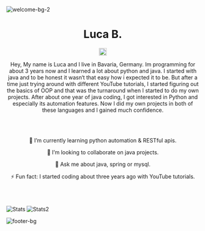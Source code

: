 ![welcome-bg-2](https://user-images.githubusercontent.com/50290580/124369381-11ed1800-dc74-11eb-90a9-2ff2073c3b97.jpg)

<p align="center"> <h1 align="center"> Luca B. </h1> </p>
<p align="center">
  <a href="https://github.com/qrowned" target="_blank"><img align="center" src="https://cdn.jsdelivr.net/npm/simple-icons@3.0.1/icons/github.svg" alt="qrowned" height="20" width="20" /></a>
</p>

<p align="center">Hey, My name is Luca and I live in Bavaria, Germany. Im programming for about 3 years now and I learned a lot about python and java. I started with java and to be honest it wasn‘t that easy how i expected it to be. But after a time just trying around with different YouTube tutorials, I started figuring out the basics of OOP and that was the turnaround when I started to do my own projects. After about one year of java coding, I got interested in Python and especially its automation features. Now I did my own projects in both of these languages and I gained much confidence.</p>

<br> </br>

<p align="center">🌱 I’m currently learning python automation & RESTful apis.</p>

<p align="center">👯 I’m looking to collaborate on java projects.</p>

<p align="center">💬 Ask me about java, spring or mysql.</p>

<p align="center">⚡ Fun fact: I started coding about three years ago with YouTube tutorials.</p>

<br> </br>

![Stats](https://github-readme-stats.vercel.app/api?username=qrowned&show_icons=true&theme=radical)
![Stats2](https://github-readme-stats.vercel.app/api/top-langs/?username=qrowned&layout=compact&theme=radical)

![footer-bg](https://user-images.githubusercontent.com/50290580/124369382-144f7200-dc74-11eb-807a-f10a7a502dd9.jpg)
